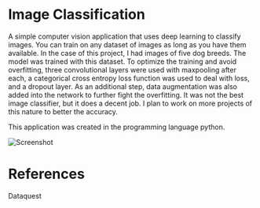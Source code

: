 # Image Classification

A simple computer vision application that uses deep learning to classify images. You can train on any dataset of images as long as you have them available. In the case of this project, I had images of five dog breeds. The model was trained with this dataset. To optimize the training and avoid overfitting, three convolutional layers were used with maxpooling after each, a categorical cross entropy loss function was used to deal with loss, and a dropout layer. As an additional step, data augmentation was also added into the network to further fight the overfitting. It was not the best image classifier, but it does a decent job. I plan to work on more projects of this nature to better the accuracy.

This application was created in the programming language python.

![Screenshot](screenshot.png)

# References
Dataquest


